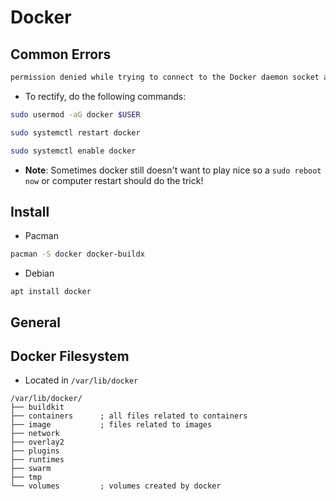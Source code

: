 # Docker 

## Common Errors
```txt
permission denied while trying to connect to the Docker daemon socket at unix:///var/run/docker.sock: Get "http://%2Fvar%2Frun%2Fdocker.sock/v1.24/images/json": dial unix /var/run/docker.sock: connect: permission denied
```

- To rectify, do the following commands:
```bash
sudo usermod -aG docker $USER

sudo systemctl restart docker

sudo systemctl enable docker
```

- **Note**: Sometimes docker still doesn't want to play nice so a `sudo reboot now` or computer restart should do the trick! 


## Install
- Pacman
```sh
pacman -S docker docker-buildx
```

- Debian
```
apt install docker
```


## General

## Docker Filesystem
- Located in `/var/lib/docker`
```tree
/var/lib/docker/
├── buildkit
├── containers      ; all files related to containers
├── image           ; files related to images
├── network
├── overlay2
├── plugins
├── runtimes
├── swarm
├── tmp
└── volumes         ; volumes created by docker
```


